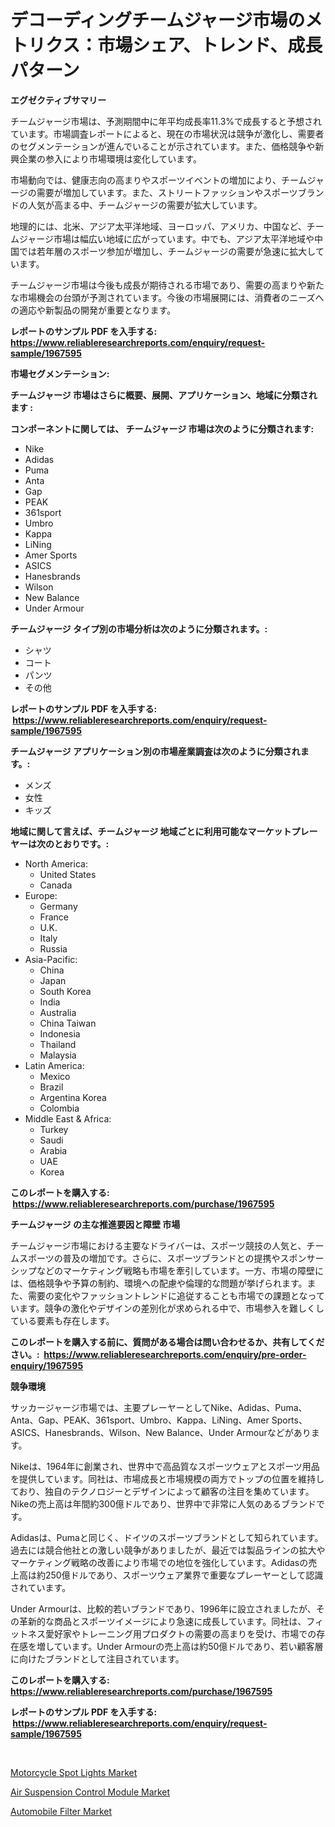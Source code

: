 <p><h1>デコーディングチームジャージ市場のメトリクス：市場シェア、トレンド、成長パターン</h1></p><p><strong>エグゼクティブサマリー</strong></p>
<p><p>チームジャージ市場は、予測期間中に年平均成長率11.3%で成長すると予想されています。市場調査レポートによると、現在の市場状況は競争が激化し、需要者のセグメンテーションが進んでいることが示されています。また、価格競争や新興企業の参入により市場環境は変化しています。</p><p>市場動向では、健康志向の高まりやスポーツイベントの増加により、チームジャージの需要が増加しています。また、ストリートファッションやスポーツブランドの人気が高まる中、チームジャージの需要が拡大しています。</p><p>地理的には、北米、アジア太平洋地域、ヨーロッパ、アメリカ、中国など、チームジャージ市場は幅広い地域に広がっています。中でも、アジア太平洋地域や中国では若年層のスポーツ参加が増加し、チームジャージの需要が急速に拡大しています。</p><p>チームジャージ市場は今後も成長が期待される市場であり、需要の高まりや新たな市場機会の台頭が予測されています。今後の市場展開には、消費者のニーズへの適応や新製品の開発が重要となります。</p></p>
<p><strong>レポートのサンプル PDF を入手する: <a href="https://www.reliableresearchreports.com/enquiry/request-sample/1967595">https://www.reliableresearchreports.com/enquiry/request-sample/1967595</a></strong></p>
<p><strong>市場セグメンテーション:</strong></p>
<p><strong> チームジャージ 市場はさらに概要、展開、アプリケーション、地域に分類されます :</strong></p>
<p><strong>コンポーネントに関しては、 チームジャージ 市場は次のように分類されます: &nbsp;</strong></p>
<p><ul><li>Nike</li><li>Adidas</li><li>Puma</li><li>Anta</li><li>Gap</li><li>PEAK</li><li>361sport</li><li>Umbro</li><li>Kappa</li><li>LiNing</li><li>Amer Sports</li><li>ASICS</li><li>Hanesbrands</li><li>Wilson</li><li>New Balance</li><li>Under Armour</li></ul></p>
<p><strong> チームジャージ タイプ別の市場分析は次のように分類されます。:</strong></p>
<p><ul><li>シャツ</li><li>コート</li><li>パンツ</li><li>その他</li></ul></p>
<p><strong>レポートのサンプル PDF を入手する: &nbsp;<a href="https://www.reliableresearchreports.com/enquiry/request-sample/1967595">https://www.reliableresearchreports.com/enquiry/request-sample/1967595</a></strong></p>
<p><strong> チームジャージ アプリケーション別の市場産業調査は次のように分類されます。:</strong></p>
<p><ul><li>メンズ</li><li>女性</li><li>キッズ</li></ul></p>
<p><strong>地域に関して言えば、チームジャージ 地域ごとに利用可能なマーケットプレーヤーは次のとおりです。:</strong></p>
<p><ul>
    <li>
        North America:
        <ul>
            <li>United States</li>
            <li>Canada</li>
        </ul>
    </li>
    <li>
        Europe:
        <ul>
            <li>Germany</li>
            <li>France</li>
            <li>U.K.</li>
            <li>Italy</li>
            <li>Russia</li>
        </ul>
    </li>
    <li>
        Asia-Pacific:
        <ul>
            <li>China</li>
            <li>Japan</li>
            <li>South Korea</li>
            <li>India</li>
            <li>Australia</li>
            <li>China Taiwan</li>
            <li>Indonesia</li>
            <li>Thailand</li>
            <li>Malaysia</li>
        </ul>
    </li>
    <li>
        Latin America:
        <ul>
            <li>Mexico</li>
            <li>Brazil</li>
            <li>Argentina Korea</li>
            <li>Colombia</li>
        </ul>
    </li>
    <li>
        Middle East & Africa:
        <ul>
            <li>Turkey</li>
            <li>Saudi</li>
            <li>Arabia</li>
            <li>UAE</li>
            <li>Korea</li>
        </ul>
    </li>
    </ul></p>
<p><strong>このレポートを購入する: &nbsp;<a href="https://www.reliableresearchreports.com/purchase/1967595">https://www.reliableresearchreports.com/purchase/1967595</a></strong></p>
<p><strong>チームジャージ の主な推進要因と障壁 市場</strong></p>
<p><p>チームジャージ市場における主要なドライバーは、スポーツ競技の人気と、チームスポーツの普及の増加です。さらに、スポーツブランドとの提携やスポンサーシップなどのマーケティング戦略も市場を牽引しています。一方、市場の障壁には、価格競争や予算の制約、環境への配慮や倫理的な問題が挙げられます。また、需要の変化やファッショントレンドに追従することも市場での課題となっています。競争の激化やデザインの差別化が求められる中で、市場参入を難しくしている要素も存在します。</p></p>
<p><strong>このレポートを購入する前に、質問がある場合は問い合わせるか、共有してください。:&nbsp; <a href="https://www.reliableresearchreports.com/enquiry/pre-order-enquiry/1967595">https://www.reliableresearchreports.com/enquiry/pre-order-enquiry/1967595</a></strong></p>
<p><strong>競争環境</strong></p>
<p><p>サッカージャージ市場では、主要プレーヤーとしてNike、Adidas、Puma、Anta、Gap、PEAK、361sport、Umbro、Kappa、LiNing、Amer Sports、ASICS、Hanesbrands、Wilson、New Balance、Under Armourなどがあります。</p><p>Nikeは、1964年に創業され、世界中で高品質なスポーツウェアとスポーツ用品を提供しています。同社は、市場成長と市場規模の両方でトップの位置を維持しており、独自のテクノロジーとデザインによって顧客の注目を集めています。Nikeの売上高は年間約300億ドルであり、世界中で非常に人気のあるブランドです。</p><p>Adidasは、Pumaと同じく、ドイツのスポーツブランドとして知られています。過去には競合他社との激しい競争がありましたが、最近では製品ラインの拡大やマーケティング戦略の改善により市場での地位を強化しています。Adidasの売上高は約250億ドルであり、スポーツウェア業界で重要なプレーヤーとして認識されています。</p><p>Under Armourは、比較的若いブランドであり、1996年に設立されましたが、その革新的な商品とスポーツイメージにより急速に成長しています。同社は、フィットネス愛好家やトレーニング用プロダクトの需要の高まりを受け、市場での存在感を増しています。Under Armourの売上高は約50億ドルであり、若い顧客層に向けたブランドとして注目されています。</p></p>
<p><strong>このレポートを購入する: &nbsp; <a href="https://www.reliableresearchreports.com/purchase/1967595">https://www.reliableresearchreports.com/purchase/1967595</a></strong></p>
<p><strong>レポートのサンプル PDF を入手する: &nbsp;<a href="https://www.reliableresearchreports.com/enquiry/request-sample/1967595">https://www.reliableresearchreports.com/enquiry/request-sample/1967595</a></strong><strong></strong></p>
<p>&nbsp;</p>
<p><p><a href="https://github.com/jsmusil/Market-Research-Report-List-2/blob/main/motorcycle-spot-lights-market.md">Motorcycle Spot Lights Market</a></p><p><a href="https://github.com/yemakinde/Market-Research-Report-List-1/blob/main/air-suspension-control-module-market.md">Air Suspension Control Module Market</a></p><p><a href="https://github.com/bmorecock/Market-Research-Report-List-2/blob/main/automobile-filter-market.md">Automobile Filter Market</a></p></p>